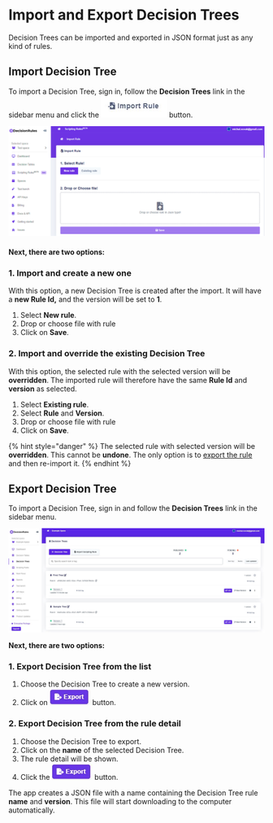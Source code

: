 # Import and Export Decision Trees

Decision Trees can be imported and exported in JSON format just as any kind of rules.

## Import Decision Tree

To import a Decision Tree, sign in, follow the **Decision Trees** link in the sidebar menu and click the ![](<../.gitbook/assets/screenshoteasy (6) (1).png>) button.

![](<../.gitbook/assets/image (92).png>)

#### Next, there are two options:

### 1. Import and create a new one

With this option, a new Decision Tree is created after the import. It will have a **new Rule Id,** and the version will be set to **1**.

1. Select **New rule**.
2. Drop or choose file with rule
3. Click on **Save**.

### 2. Import and override the existing Decision Tree

With this option, the selected rule with the selected version will be **overridden**. The imported rule will therefore have the same **Rule Id** and **version** as selected.

1. Select **Existing rule**.
2. Select **Rule** and **Version**.
3. Drop or choose file with rule
4. Click on **Save**.

{% hint style="danger" %}
The selected rule with selected version will be **overridden**. This cannot be **undone**. The only option is to [export the rule](../decision-tables/import-and-export-rule/export-decision-table.md) and then re-import it.
{% endhint %}

## Export Decision Tree

To import a Decision Tree, sign in and follow the **Decision Trees** link in the sidebar menu.

![](<../.gitbook/assets/dtd (2).jpg>)

**Next, there are two options:**

### **1.** Export Decision Tree from the list

1. Choose the Decision Tree to create a new version.
2. Click on ![](<../.gitbook/assets/screenshoteasy (5).png>) button.

### 2. Export Decision Tree from the rule detail

1. Choose the Decision Tree to export.
2. Click on the **name** of the selected Decision Tree.
3. The rule detail will be shown.
4. Click the ![](<../.gitbook/assets/screenshoteasy (5).png>) button.

The app creates a JSON file with a name containing the Decision Tree rule **name** and **version**. This file will start downloading to the computer automatically.
